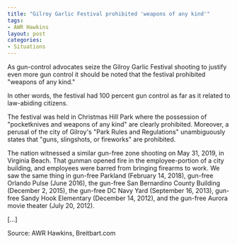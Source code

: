 ```yaml
---
title: "Gilroy Garlic Festival prohibited 'weapons of any kind'"
tags:
- AWR Hawkins
layout: post
categories:
- Situations
---
```


As gun-control advocates seize the Gilroy Garlic Festival shooting to justify even more gun control it should be noted that the festival prohibited "weapons of any kind."

In other words, the festival had 100 percent gun control as far as it related to law-abiding citizens.

The festival was held in Christmas Hill Park where the possession of "pocketknives and weapons of any kind" are clearly prohibited. Moreover, a perusal of the city of Gilroy's "Park Rules and Regulations" unambiguously states that "guns, slingshots, or fireworks" are prohibited.

The nation witnessed a similar gun-free zone shooting on May 31, 2019, in Virginia Beach. That gunman opened fire in the employee-portion of a city building, and employees were barred from bringing firearms to work. We saw the same thing in gun-free Parkland (February 14, 2018), gun-free Orlando Pulse (June 2016), the gun-free San Bernardino County Building (December 2, 2015), the gun-free DC Navy Yard (September 16, 2013), gun-free Sandy Hook Elementary (December 14, 2012), and the gun-free Aurora movie theater (July 20, 2012).

\[...\]

Source: AWR Hawkins, Breitbart.com
